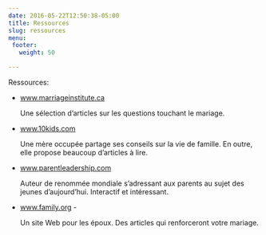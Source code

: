 ```yaml
---
date: 2016-05-22T12:50:38-05:00
title: Ressources
slug: ressources
menu:
 footer:
   weight: 50

---
```


Ressources:


* www.marriageinstitute.ca

  Une sélection d’articles sur les questions touchant le mariage.

* www.10kids.com

  Une mère occupée partage ses conseils sur la vie de famille. En outre, elle propose beaucoup d’articles à lire.

* www.parentleadership.com

  Auteur de renommée mondiale s’adressant aux parents au sujet des jeunes d’aujourd’hui. Interactif et intéressant.

* www.family.org -

  Un site Web pour les époux. Des articles qui renforceront votre mariage.
